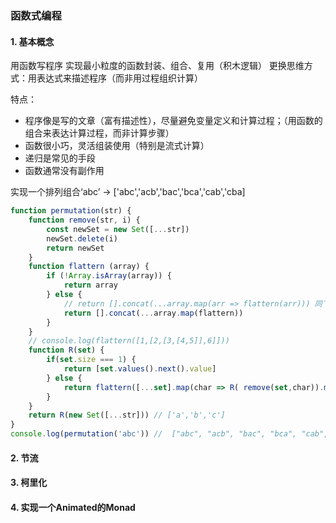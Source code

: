 ### 函数式编程
#### 1. 基本概念
用函数写程序
实现最小粒度的函数封装、组合、复用（积木逻辑）
更换思维方式：用表达式来描述程序（而非用过程组织计算）

特点：
- 程序像是写的文章（富有描述性），尽量避免变量定义和计算过程；（用函数的组合来表达计算过程，而非计算步骤）
- 函数很小巧，灵活组装使用（特别是流式计算）
- 递归是常见的手段
- 函数通常没有副作用

实现一个排列组合‘abc’ -> ['abc','acb','bac','bca','cab','cba]
```javascript
function permutation(str) {
    function remove(str, i) {
        const newSet = new Set([...str])
        newSet.delete(i)
        return newSet
    }
    function flattern (array) {
        if (!Array.isArray(array)) {
            return array
        } else {
            // return [].concat(...array.map(arr => flattern(arr))) 同下
            return [].concat(...array.map(flattern))
        }
    }
    // console.log(flattern([1,[2,[3,[4,5]],6]]))
    function R(set) {
        if(set.size === 1) {
            return [set.values().next().value]
        } else {
            return flattern([...set].map(char => R( remove(set,char)).map(perm => char + perm) ))
        }
    }
    return R(new Set([...str])) // ['a','b','c']
}
console.log(permutation('abc')) //  ["abc", "acb", "bac", "bca", "cab", "cba"]
```
#### 2. 节流

#### 3. 柯里化
#### 4. 实现一个Animated<T>的Monad
